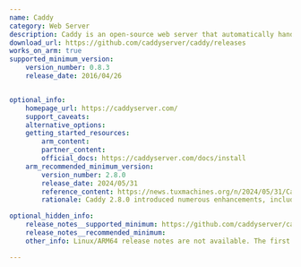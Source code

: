 ```yaml
---
name: Caddy
category: Web Server
description: Caddy is an open-source web server that automatically handles HTTPS, simplifying web deployment with its easy configuration and built-in security features.
download_url: https://github.com/caddyserver/caddy/releases
works_on_arm: true
supported_minimum_version:
    version_number: 0.8.3
    release_date: 2016/04/26


optional_info:
    homepage_url: https://caddyserver.com/
    support_caveats:
    alternative_options:
    getting_started_resources:
        arm_content:
        partner_content:
        official_docs: https://caddyserver.com/docs/install
    arm_recommended_minimum_version:
        version_number: 2.8.0
        release_date: 2024/05/31
        reference_content: https://news.tuxmachines.org/n/2024/05/31/Caddy_2_8_Web_Server_Is_Here_with_Many_Improvements.shtml
        rationale: Caddy 2.8.0 introduced numerous enhancements, including support for ACME Renewal Information (ARI) and proxying to backends over HTTP/3. While these improvements are not exclusively targeted at Arm architectures, they contribute to overall performance and feature set enhancements that benefit deployments on Arm-based servers.

optional_hidden_info:
    release_notes__supported_minimum: https://github.com/caddyserver/caddy/releases/tag/v0.8.3
    release_notes__recommended_minimum:
    other_info: Linux/ARM64 release notes are not available. The first Linux/ARM64 tar is available in version 0.8.3.

---
```

